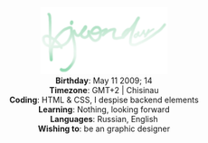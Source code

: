 <p align="center" width="100%">
    <img src="/images/logo.png" width="45%">
<br>
    <b>Birthday</b>: May 11 2009; 14<br>
    <b>Timezone</b>: GMT+2 | Chisinau<br>
    <b>Coding</b>: HTML & CSS, I despise backend elements<br>
    <b>Learning</b>: Nothing, looking forward<br>
    <b>Languages</b>: Russian, English<br>
    <b>Wishing to</b>: be an graphic designer
</p>
